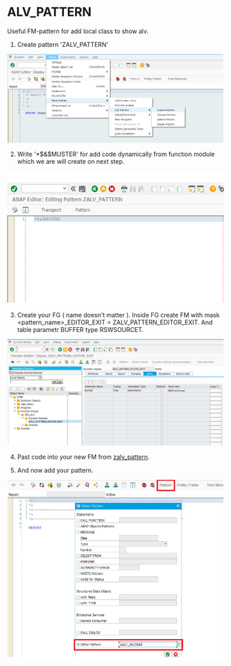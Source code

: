 # ALV_PATTERN
 Useful FM-pattern for add local class to show alv.
 
 1. Create pattern 'ZALV_PATTERN'
 
 ![alt text](https://github.com/Sgudkov/ALV_PATTERN/blob/master/Utilties.png)
 
 2. Write '*$&$MUSTER' for add code dynamically from function module which we are will create on next step. 
 
 ![alt text](https://github.com/Sgudkov/ALV_PATTERN/blob/master/Alv_pattern.png)
 
 3. Create your FG ( name doesn't matter ). Inside FG create FM with mask <pattern_name>_EDITOR_EXIT = ZALV_PATTERN_EDITOR_EXIT.
 And table parametr BUFFER type RSWSOURCET.
 
 ![alt text](https://github.com/Sgudkov/ALV_PATTERN/blob/master/FM_pattern.png)
 
 4. Past code into your new FM from [zalv_pattern](https://github.com/Sgudkov/ALV_PATTERN/blob/master/zalv_pattern).
 
 5. And now add your pattern. 
 
 ![alt text](https://github.com/Sgudkov/ALV_PATTERN/blob/master/add_pattern.png)

